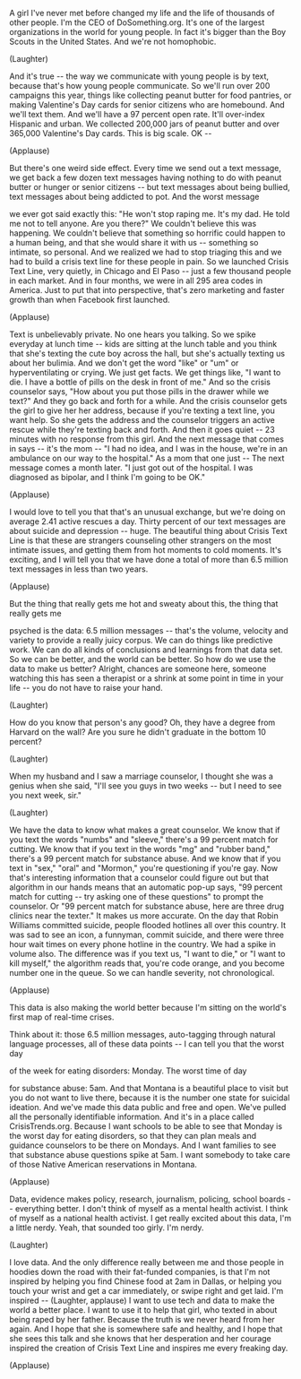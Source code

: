 
A girl I&#39;ve never met before
changed my life and the life
of thousands of other people.
I&#39;m the CEO of DoSomething.org.
It&#39;s one of the largest organizations
in the world for young people.
In fact it&#39;s bigger than the Boy Scouts
in the United States.
And we&#39;re not homophobic.

(Laughter)

And it&#39;s true -- the way we communicate
with young people is by text,
because that&#39;s how
young people communicate.
So we&#39;ll run over 200 campaigns this year,
things like collecting peanut butter
for food pantries,
or making Valentine&#39;s Day cards
for senior citizens who are homebound.
And we&#39;ll text them.
And we&#39;ll have a 97 percent open rate.
It&#39;ll over-index Hispanic and urban.
We collected 200,000 jars of peanut butter
and over 365,000 Valentine&#39;s Day cards.
This is big scale. OK --

(Applause)

But there&#39;s one weird side effect.
Every time we send out a text message,
we get back a few dozen text messages
having nothing to do with peanut butter
or hunger or senior citizens --
but text messages about being bullied,
text messages about being addicted to pot.
And the worst message

we ever got said exactly this:
&quot;He won&#39;t stop raping me.
It&#39;s my dad.
He told me not to tell anyone.
Are you there?&quot;
We couldn&#39;t believe this was happening.
We couldn&#39;t believe that something
so horrific could happen to a human being,
and that she would share it with us --
something so intimate, so personal.
And we realized
we had to stop triaging this
and we had to build a crisis text line
for these people in pain.
So we launched Crisis Text Line,
very quietly, in Chicago and El Paso --
just a few thousand people in each market.
And in four months,
we were in all 295 area codes in America.
Just to put that into perspective,
that&#39;s zero marketing and faster growth
than when Facebook first launched.

(Applause)

Text is unbelievably private.
No one hears you talking.
So we spike everyday at lunch time --
kids are sitting at the lunch table
and you think that she&#39;s texting
the cute boy across the hall,
but she&#39;s actually texting us
about her bulimia.
And we don&#39;t get the word &quot;like&quot;
or &quot;um&quot; or hyperventilating or crying.
We just get facts.
We get things like, &quot;I want to die.
I have a bottle of pills
on the desk in front of me.&quot;
And so the crisis counselor says,
&quot;How about you put those pills
in the drawer while we text?&quot;
And they go back and forth for a while.
And the crisis counselor
gets the girl to give her her address,
because if you&#39;re texting
a text line, you want help.
So she gets the address
and the counselor triggers
an active rescue
while they&#39;re texting back and forth.
And then it goes quiet --
23 minutes with no response
from this girl.
And the next message that comes in says --
it&#39;s the mom --
&quot;I had no idea, and I was in the house,
we&#39;re in an ambulance
on our way to the hospital.&quot;
As a mom that one just --
The next message comes a month later.
&quot;I just got out of the hospital.
I was diagnosed as bipolar,
and I think I&#39;m going to be OK.&quot;

(Applause)

I would love to tell you
that that&#39;s an unusual exchange,
but we&#39;re doing on average
2.41 active rescues a day.
Thirty percent of our text messages
are about suicide and depression -- huge.
The beautiful thing about Crisis Text Line
is that these are strangers
counseling other strangers
on the most intimate issues,
and getting them from hot moments
to cold moments.
It&#39;s exciting, and I will tell you
that we have done a total
of more than 6.5 million text messages
in less than two years.

(Applause)

But the thing that really gets me
hot and sweaty about this,
the thing that really gets me

psyched is the data:
6.5 million messages --
that&#39;s the volume, velocity and variety
to provide a really juicy corpus.
We can do things like predictive work.
We can do all kinds of conclusions
and learnings from that data set.
So we can be better,
and the world can be better.
So how do we use the data
to make us better?
Alright, chances are someone here,
someone watching this
has seen a therapist or a shrink
at some point in time in your life --
you do not have to raise your hand.

(Laughter)

How do you know that person&#39;s any good?
Oh, they have a degree
from Harvard on the wall?
Are you sure he didn&#39;t graduate
in the bottom 10 percent?

(Laughter)

When my husband and I
saw a marriage counselor,
I thought she was a genius when she said,
&quot;I&#39;ll see you guys in two weeks --
but I need to see you next week, sir.&quot;

(Laughter)

We have the data to know
what makes a great counselor.
We know that if you text
the words &quot;numbs&quot; and &quot;sleeve,&quot;
there&#39;s a 99 percent match for cutting.
We know that if you text
in the words &quot;mg&quot; and &quot;rubber band,&quot;
there&#39;s a 99 percent match
for substance abuse.
And we know that if you text in
&quot;sex,&quot; &quot;oral&quot; and &quot;Mormon,&quot;
you&#39;re questioning if you&#39;re gay.
Now that&#39;s interesting information
that a counselor could figure out
but that algorithm in our hands
means that an automatic pop-up says,
&quot;99 percent match for cutting --
try asking one of these questions&quot;
to prompt the counselor.
Or &quot;99 percent match for substance abuse,
here are three drug clinics
near the texter.&quot;
It makes us more accurate.
On the day that Robin Williams
committed suicide,
people flooded hotlines
all over this country.
It was sad to see an icon,
a funnyman, commit suicide,
and there were three hour wait times
on every phone hotline in the country.
We had a spike in volume also.
The difference was
if you text us, &quot;I want to die,&quot;
or &quot;I want to kill myself,&quot;
the algorithm reads that,
you&#39;re code orange,
and you become number one in the queue.
So we can handle severity,
not chronological.

(Applause)

This data is also making the world better
because I&#39;m sitting on the world&#39;s
first map of real-time crises.

Think about it:
those 6.5 million messages, auto-tagging
through natural language processes,
all of these data points --
I can tell you that the worst day

of the week for eating disorders: Monday.
The worst time of day

for substance abuse: 5am.
And that Montana is
a beautiful place to visit
but you do not want to live there,
because it is the number one state
for suicidal ideation.
And we&#39;ve made this data public
and free and open.
We&#39;ve pulled all the personally
identifiable information.
And it&#39;s in a place
called CrisisTrends.org.
Because I want schools to be able to see
that Monday is the worst day
for eating disorders,
so that they can plan meals
and guidance counselors
to be there on Mondays.
And I want families to see that
substance abuse questions spike at 5am.
I want somebody to take care of those
Native American reservations in Montana.

(Applause)

Data, evidence
makes policy, research,
journalism, policing, school boards --
everything better.
I don&#39;t think of myself
as a mental health activist.
I think of myself
as a national health activist.
I get really excited about this data,
I&#39;m a little nerdy.
Yeah, that sounded too girly.
I&#39;m nerdy.

(Laughter)

I love data.
And the only difference really between me
and those people in hoodies down the road
with their fat-funded companies,
is that I&#39;m not inspired by helping you
find Chinese food at 2am in Dallas,
or helping you touch your wrist
and get a car immediately,
or swipe right and get laid.
I&#39;m inspired --
(Laughter, applause)
I want to use tech and data
to make the world a better place.
I want to use it to help that girl,
who texted in about 
being raped by her father.
Because the truth is
we never heard from her again.
And I hope that she is
somewhere safe and healthy,
and I hope that she sees this talk
and she knows that her desperation
and her courage inspired
the creation of Crisis Text Line
and inspires me every freaking day.

(Applause)

